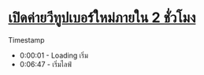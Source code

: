 # [เปิดค่ายวีทูปเบอร์ใหม่ภายใน 2 ชั่วโมง](https://www.youtube.com/watch?v=JUTQzyRufh0)

Timestamp

- 0:00:01 - Loading เริ่ม
- 0:06:47 - เริ่มไลฟ์
